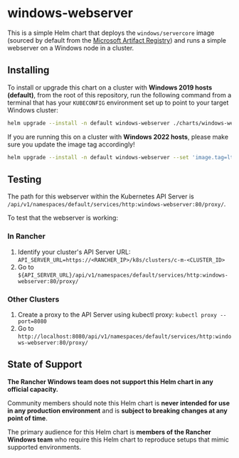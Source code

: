 # windows-webserver

This is a simple Helm chart that deploys the `windows/servercore` image (sourced by default from the [Microsoft Artifact Registry](https://mcr.microsoft.com/)) and runs a simple webserver on a Windows node in a cluster.

## Installing

To install or upgrade this chart on a cluster with **Windows 2019 hosts (default)**, from the root of this repository, run the following command from a terminal that has your `KUBECONFIG` environment set up to point to your target Windows cluster:

```bash
helm upgrade --install -n default windows-webserver ./charts/windows-webserver
```

If you are running this on a cluster with **Windows 2022 hosts**, please make sure you update the image tag accordingly!

```bash
helm upgrade --install -n default windows-webserver --set 'image.tag=ltsc2022' ./charts/windows-webserver
```

## Testing

The path for this webserver within the Kubernetes API Server is `/api/v1/namespaces/default/services/http:windows-webserver:80/proxy/`.

To test that the webserver is working:

### In Rancher

1. Identify your cluster's API Server URL: `API_SERVER_URL=https://<RANCHER_IP>/k8s/clusters/c-m-<CLUSTER_ID>`
2. Go to `${API_SERVER_URL}/api/v1/namespaces/default/services/http:windows-webserver:80/proxy/`

### Other Clusters

1. Create a proxy to the API Server using kubectl proxy: `kubectl proxy --port=8080`
2. Go to `http://localhost:8080/api/v1/namespaces/default/services/http:windows-webserver:80/proxy/`

## State of Support

**The Rancher Windows team does not support this Helm chart in any official capacity.**

Community members should note this Helm chart is **never intended for use in any production environment** and is **subject to breaking changes at any point of time**.

The primary audience for this Helm chart is **members of the Rancher Windows team** who require this Helm chart to reproduce setups that mimic supported environments.
